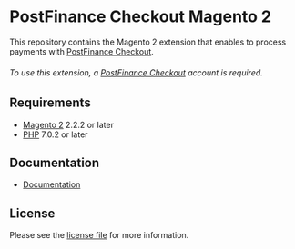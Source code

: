 # PostFinance Checkout Magento 2
This repository contains the Magento 2 extension that enables to process payments with [PostFinance Checkout](https://www.postfinance.ch/).

###### To use this extension, a [PostFinance Checkout](https://www.postfinance.ch/) account is required.

## Requirements

* [Magento 2](https://magento.com/) 2.2.2 or later
* [PHP](http://php.net/) 7.0.2 or later

## Documentation

* [Documentation](https://plugin-documentation.postfinance-checkout.ch/pfpayments/magento-2/1.0.13/docs/en/documentation.html)

## License

Please see the [license file](https://github.com/pfpayments/magento-2/blob/1.0.13/LICENSE) for more information.